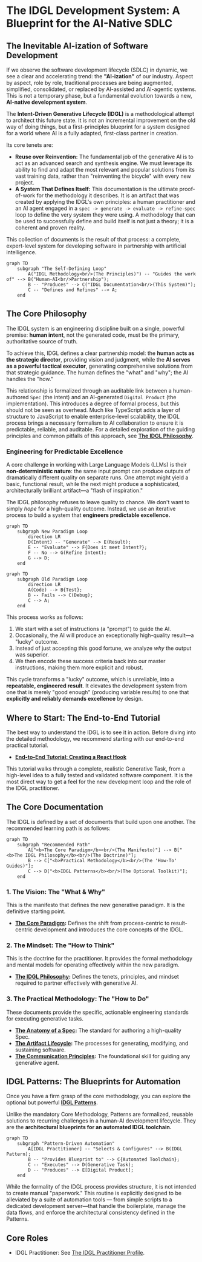 # The IDGL Development System: A Blueprint for the AI-Native SDLC

## The Inevitable AI-ization of Software Development

If we observe the software development lifecycle (SDLC) in dynamic, we see a clear and accelerating trend: the **"AI-ization"** of our industry. Aspect by aspect, role by role, traditional processes are being augmented, simplified, consolidated, or replaced by AI-assisted and AI-agentic systems. This is not a temporary phase, but a fundamental evolution towards a new, **AI-native development system**.

The **Intent-Driven Generative Lifecycle (IDGL)** is a methodological attempt to architect this future state. It is not an incremental improvement on the old way of doing things, but a first-principles blueprint for a system designed for a world where AI is a fully adapted, first-class partner in creation.

Its core tenets are:
*   **Reuse over Reinvention:** The fundamental job of the generative AI is to act as an advanced search and synthesis engine. We must leverage its ability to find and adapt the most relevant and popular solutions from its vast training data, rather than "reinventing the bicycle" with every new project.
*   **A System That Defines Itself:** This documentation is the ultimate proof-of-work for the methodology it describes. It is an artifact that was created by applying the IDGL's own principles: a human practitioner and an AI agent engaged in a `spec -> generate -> evaluate -> refine-spec` loop to define the very system they were using. A methodology that can be used to successfully define and build itself is not just a theory; it is a coherent and proven reality.

This collection of documents is the result of that process: a complete, expert-level system for developing software in partnership with artificial intelligence.

```mermaid
graph TD
    subgraph "The Self-Defining Loop"
        A("IDGL Methodology<br/>(The Principles)") -- "Guides the work of" --> B("Human-AI<br/>Partnership");
        B -- "Produces" --> C("IDGL Documentation<br/>(This System)");
        C -- "Defines and Refines" --> A;
    end
```

## The Core Philosophy

The IDGL system is an engineering discipline built on a single, powerful premise: **human intent**, not the generated code, must be the primary, authoritative source of truth.

To achieve this, IDGL defines a clear partnership model: the **human acts as the strategic director**, providing vision and judgment, while the **AI serves as a powerful tactical executor**, generating comprehensive solutions from that strategic guidance. The human defines the "what" and "why"; the AI handles the "how."

This relationship is formalized through an auditable link between a human-authored `Spec` (the intent) and an AI-generated `Digital Product` (the implementation). This introduces a degree of formal process, but this should not be seen as overhead. Much like TypeScript adds a layer of structure to JavaScript to enable enterprise-level scalability, the IDGL process brings a necessary formalism to AI collaboration to ensure it is predictable, reliable, and auditable. For a detailed exploration of the guiding principles and common pitfalls of this approach, see **[The IDGL Philosophy](./00-idgl-philosophy.md)**.

### Engineering for Predictable Excellence

A core challenge in working with Large Language Models (LLMs) is their **non-deterministic nature**: the same input prompt can produce outputs of dramatically different quality on separate runs. One attempt might yield a basic, functional result, while the next might produce a sophisticated, architecturally brilliant artifact—a "flash of inspiration."

The IDGL philosophy refuses to leave quality to chance. We don't want to simply *hope* for a high-quality outcome. Instead, we use an iterative process to build a system that **engineers predictable excellence.**

```mermaid
graph TD
    subgraph New Paradigm Loop
        direction LR
        D(Intent) -- "Generate" --> E(Result);
        E -- "Evaluate" --> F{Does it meet Intent?};
        F -- No --> G(Refine Intent);
        G --> D;
    end
```
```mermaid
graph TD
    subgraph Old Paradigm Loop
        direction LR
        A(Code) --> B{Test};
        B -- Fails --> C(Debug);
        C --> A;
    end
```

This process works as follows:
1.  We start with a set of instructions (a "prompt") to guide the AI.
2.  Occasionally, the AI will produce an exceptionally high-quality result—a "lucky" outcome.
3.  Instead of just accepting this good fortune, we analyze *why* the output was superior.
4.  We then encode these success criteria back into our master instructions, making them more explicit and robust.

This cycle transforms a "lucky" outcome, which is unreliable, into a **repeatable, engineered result**. It elevates the development system from one that is merely "good enough" (producing variable results) to one that **explicitly and reliably demands excellence** by design.

## Where to Start: The End-to-End Tutorial

The best way to understand the IDGL is to see it in action. Before diving into the detailed methodology, we recommend starting with our end-to-end practical tutorial.

*   **[End-to-End Tutorial: Creating a React Hook](./02-implementation/02-end-to-end-tutorial/00-tutorial-overview.md)**

This tutorial walks through a complete, realistic Generative Task, from a high-level idea to a fully tested and validated software component. It is the most direct way to get a feel for the new development loop and the role of the IDGL practitioner.

## The Core Documentation

The IDGL is defined by a set of documents that build upon one another. The recommended learning path is as follows:

```mermaid
graph TD
    subgraph "Recommended Path"
        A["<b>The Core Paradigm</b><br/>(The Manifesto)"] --> B["<b>The IDGL Philosophy</b><br/>(The Doctrine)"];
        B --> C["<b>Practical Methodology</b><br/>(The 'How-To' Guides)"];
        C --> D["<b>IDGL Patterns</b><br/>(The Optional Toolkit)"];
    end
```

### 1. The Vision: The "What & Why"
This is the manifesto that defines the new generative paradigm. It is the definitive starting point.

*   **[The Core Paradigm](./00-core.md):** Defines the shift from process-centric to result-centric development and introduces the core concepts of the IDGL.

### 2. The Mindset: The "How to Think"
This is the doctrine for the practitioner. It provides the formal methodology and mental models for operating effectively within the new paradigm.

*   **[The IDGL Philosophy](./00-idgl-philosophy.md):** Defines the tenets, principles, and mindset required to partner effectively with generative AI.

### 3. The Practical Methodology: The "How to Do"
These documents provide the specific, actionable engineering standards for executing generative tasks.

*   **[The Anatomy of a Spec](./02-anatomy-of-a-spec.md):** The standard for authoring a high-quality Spec.
*   **[The Artifact Lifecycle](./03-the-artifact-lifecycle.md):** The processes for generating, modifying, and sustaining software.
*   **[The Communication Principles](./04-communication-principles.md):** The foundational skill for guiding any generative agent.

## IDGL Patterns: The Blueprints for Automation

Once you have a firm grasp of the core methodology, you can explore the optional but powerful **[IDGL Patterns](./01-patterns/)**.

Unlike the mandatory Core Methodology, Patterns are formalized, reusable solutions to recurring challenges in a human-AI development lifecycle. They are the **architectural blueprints for an automated IDGL toolchain.**

```mermaid
graph TD
    subgraph "Pattern-Driven Automation"
        A[IDGL Practitioner] -- "Selects & Configures" --> B(IDGL Pattern);
        B -- "Provides Blueprint to" --> C{Automated Toolchain};
        C -- "Executes" --> D(Generative Task);
        D -- "Produces" --> E[Digital Product];
    end
```

While the formality of the IDGL process provides structure, it is not intended to create manual "paperwork." This routine is explicitly designed to be alleviated by a suite of automation tools — from simple scripts to a dedicated development server—that handle the boilerplate, manage the data flows, and enforce the architectural consistency defined in the Patterns.

## Core Roles

- IDGL Practitioner: See [The IDGL Practitioner Profile](./06-idgl-practitioner-profile.md).
